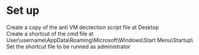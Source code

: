 # Set up
Create a copy of the anti VM dectection script file at Desktop  
Create a shortcut of the cmd file at User\username\AppData\Roaming\Microsoft\Windows\Start Menu\Startup\  
Set the shortcut file to be runned as administrator
